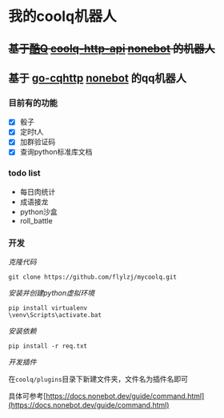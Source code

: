 # 我的coolq机器人

## ~~基于[酷Q](https://cqp.cc/) [coolq-http-api](https://github.com/richardchien/coolq-http-api) [nonebot](https://github.com/richardchien/nonebot) 的机器人~~
## 基于 [go-cqhttp](https://github.com/Mrs4s/go-cqhttp) [nonebot](https://github.com/nonebot/nonebot) 的qq机器人


### 目前有的功能

- [x] 骰子
- [x] 定时t人
- [x] 加群验证码
- [x] 查询python标准库文档

### todo list

* 每日肉统计
* 成语接龙
* python沙盒
* roll_battle


### 开发

*克隆代码*
```shell script
git clone https://github.com/flylzj/mycoolq.git
```

*安装并创建python虚拟环境*
```shell script
pip install virtualenv
\venv\Scripts\activate.bat
```

*安装依赖*
```shell script
pip install -r req.txt
```

*开发插件*

在`coolq/plugins`目录下新建文件夹，文件名为插件名即可

具体可参考[https://docs.nonebot.dev/guide/command.html](https://docs.nonebot.dev/guide/command.html)